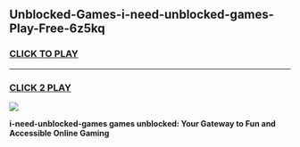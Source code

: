 
## Unblocked-Games-i-need-unblocked-games-Play-Free-6z5kq
<h3>
<a href="https://premium76.site?title=i-need-unblocked-games&ref=09A">CLICK TO PLAY</a></h3>
<hr>

<h3>
<a href="https://premium76.site?title=i-need-unblocked-games&ref=09A">CLICK 2 PLAY</a>
  
</h3>

<a href="https://premium76.site?title=i-need-unblocked-games&ref=09A"><img src="https://clearcache.store/games.png"></a>


**i-need-unblocked-games games unblocked: Your Gateway to Fun and Accessible Online Gaming**
